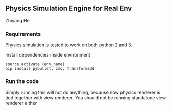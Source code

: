 ## Physics Simulation Engine for Real Env
Zhiyang He

### Requirements
Physics simulation is tested to work on both python 2 and 3.

Install dependencies inside environment
```shell
source activate (env_name)
pip install pybullet, zmq, transforms3d
```

### Run the code
Simply running this will not do anything, because now physics renderer is tied together with view renderer. You should not be running standalone view renderer either